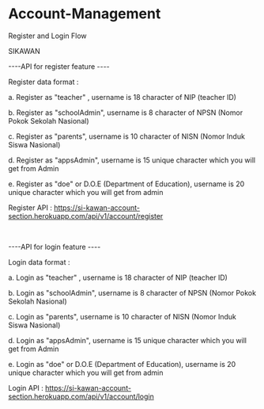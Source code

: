 # Account-Management
Register and Login Flow

SIKAWAN 

----API for register feature ----

Register data format :

a. Register as "teacher" , username is 18 character of NIP (teacher ID)

b. Register as "schoolAdmin", username is 8 character of NPSN (Nomor Pokok Sekolah Nasional)

c. Register as "parents", username is 10 character of NISN (Nomor Induk Siswa Nasional)

d. Register as "appsAdmin", username is 15 unique character which you will get from Admin

e. Register as "doe" or D.O.E (Department of Education), username is 20 unique character which you will get from admin

Register API : 
https://si-kawan-account-section.herokuapp.com/api/v1/account/register

</br>

----API for login feature ----

Login data format :

a. Login as "teacher" , username is 18 character of NIP (teacher ID)

b. Login as "schoolAdmin", username is 8 character of NPSN (Nomor Pokok Sekolah Nasional)

c. Login as "parents", username is 10 character of NISN (Nomor Induk Siswa Nasional)

d. Login as "appsAdmin", username is 15 unique character which you will get from Admin

e. Login as "doe" or D.O.E (Department of Education), username is 20 unique character which you will get from admin

Login API : 
https://si-kawan-account-section.herokuapp.com/api/v1/account/login

